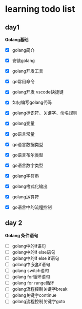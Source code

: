 # learning todo list

## day1

**Golang基础**
- [x] golang简介
- [x] 安装golang
- [x] golang开发工具
- [x] go常用命令
- [x] golang开发 vscode快捷键
- [x] 如何编写golang代码
- [x] golang标识符、关键字、命名规则
- [x] golang变量
- [x] go语言常量
- [x] go语言数据类型
- [x] go语言布尔类型
- [x] go语言数字类型
- [x] golang字符串
- [x] golang格式化输出
- [x] golang运算符
- [x] go语言中的流程控制



## day 2
**Golang 条件语句**
- [ ] golang中的if语句
- [ ] golang中的if else语句
- [ ] golang中的if else if语句
- [ ] golang中嵌套if语句
- [ ] golang switch语句
- [ ] golang for循环语句
- [ ] golang for range循环
- [ ] golang流程控制关键字break
- [ ] golang关键字continue
- [ ] golang流程控制关键字goto